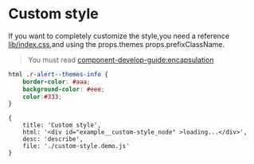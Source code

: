 # Custom style

If you want to completely customize the style,you need a reference [lib/index.css](../lib/index.css),and using the props.themes props.prefixClassName.

> You must read   [component-develop-guide:encapsulation](https://github.com/nimojs/component-develop-guide/blob/master/encapsulation.md)

````css
html .r-alert--themes-info {
    border-color: #aaa;
    background-color: #eee;
    color:#333;
}
````


````replace
{
    title: 'Custom style',
    html: '<div id="example__custom-style_node" >loading...</div>',
    desc: 'describe',
    file: './custom-style.demo.js'
}
````
